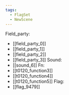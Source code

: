 ```yaml
---
tags:
  - FlagSet
  - NewScene
---
```

Field_party:
- [[field_party_0]]
- [[field_party_1]]
- [[field_party_2]]
- [[field_party_3]]
Sound:
- [[sound_6]]
Fn:
- [[t0120_function3]]
- [[t0120_function4]]
- [[t0120_function5]]
Flag:
- [[flag_9479]]
